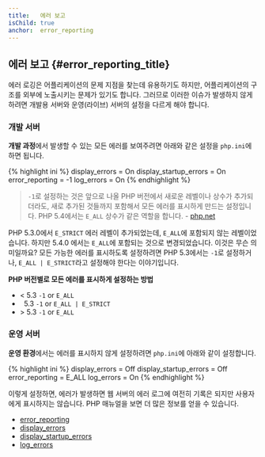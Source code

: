```yaml
---
title:   에러 보고
isChild: true
anchor:  error_reporting
---
```


## 에러 보고 {#error_reporting_title}

에러 로깅은 어플리케이션의 문제 지점을 찾는데 유용하기도 하지만, 어플리케이션의 구조를 외부에 노출시키는 문제가 있기도
합니다. 그러므로 이러한 이슈가 발생하지 않게 하려면 개발용 서버와 운영(라이브) 서버의 설정을 다르게 해야 합니다.

### 개발 서버

**개발 과정**에서 발생할 수 있는 모든 에러를 보여주려면 아래와 같은 설정을 `php.ini`에 하면 됩니다.

{% highlight ini %}
display_errors = On
display_startup_errors = On
error_reporting = -1
log_errors = On
{% endhighlight %}

> `-1`로 설정하는 것은 앞으로 나올 PHP 버전에서 새로운 레벨이나 상수가 추가되더라도, 새로 추가된 것들까지 포함해서 모든
> 에러를 표시하게 만드는 설정입니다. PHP 5.4에서는 `E_ALL` 상수가 같은 역할을 합니다. - 
> [php.net](https://www.php.net/function.error-reporting)

PHP 5.3.0에서 `E_STRICT` 에러 레벨이 추가되었는데, `E_ALL`에 포함되지 않는 레벨이었습니다. 하지만 5.4.0 에서는
`E_ALL`에 포함되는 것으로 변경되었습니다. 이것은 무슨 의미일까요? 모든 가능한 에러를 표시하도록 설정하려면 PHP
5.3에서는 `-1`로 설정하거나, `E_ALL | E_STRICT`라고 설정해야 한다는 이야기입니다.

**PHP 버전별로 모든 에러를 표시하게 설정하는 방법**

* &lt; 5.3 `-1` or `E_ALL`
* &nbsp; 5.3 `-1` or `E_ALL | E_STRICT`
* &gt; 5.3 `-1` or `E_ALL`

### 운영 서버

**운영 환경**에서는 에러를 표시하지 않게 설정하려면 `php.ini`에 아래와 같이 설정합니다.

{% highlight ini %}
display_errors = Off
display_startup_errors = Off
error_reporting = E_ALL
log_errors = On
{% endhighlight %}

이렇게 설정하면, 에러가 발생하면 웹 서버의 에러 로그에 여전히 기록은 되지만 사용자에게 표시하지는 않습니다. PHP
매뉴얼을 보면 더 많은 정보를 얻을 수 있습니다.

* [error_reporting](https://www.php.net/errorfunc.configuration#ini.error-reporting)
* [display_errors](https://www.php.net/errorfunc.configuration#ini.display-errors)
* [display_startup_errors](https://www.php.net/errorfunc.configuration#ini.display-startup-errors)
* [log_errors](https://www.php.net/errorfunc.configuration#ini.log-errors)
